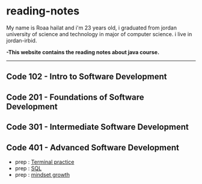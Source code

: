 # reading-notes
My name is Roaa hailat and i'm 23 years old, i graduated from jordan university of science and technology 
in major of computer science. i live in jordan-irbid.

**-This website contains the reading notes about java course.**

---------------------------------------------------------------------

## Code 102 - Intro to Software Development

## Code 201 - Foundations of Software Development

## Code 301 - Intermediate Software Development

## Code 401 - Advanced Software Development
  -  prep : [Terminal practice](https://github.com/roaa1298/reading-notes/blob/main/TerminalPractice.md)  
  -  prep : [SQL](https://github.com/roaa1298/reading-notes/blob/main/SQL.md)  
  -  prep : [mindset growth](https://github.com/roaa1298/reading-notes/blob/main/Mindset-Growth.md)

